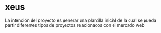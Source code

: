# xeus
La intención del proyecto es generar una plantilla inicial de la cual se pueda partir diferentes tipos de proyectos relacionados con el mercado web
